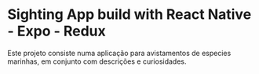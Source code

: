 # Sighting App build with React Native - Expo - Redux 

Este projeto consiste numa aplicação para avistamentos de especies marinhas, em conjunto com descrições e curiosidades. 
